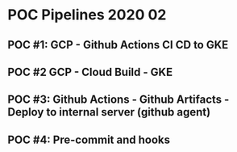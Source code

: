 # POC Pipelines 2020 02

## POC #1: GCP - Github Actions CI CD to GKE

## POC #2 GCP - Cloud Build - GKE

## POC #3: Github Actions - Github Artifacts - Deploy to internal server (github agent)

## POC #4: Pre-commit and hooks


